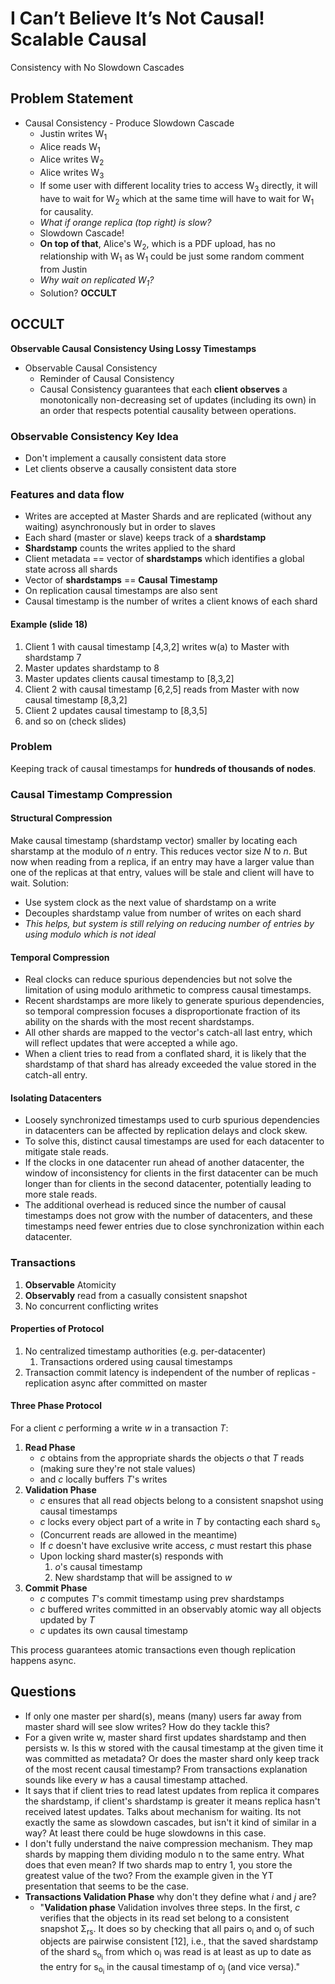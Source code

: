 # I Can’t Believe It’s Not Causal! Scalable Causal
Consistency with No Slowdown Cascades

## Problem Statement
- Causal Consistency - Produce Slowdown Cascade 
	- Justin writes W<sub>1</sub> 
	- Alice reads W<sub>1</sub> 
	- Alice writes W<sub>2</sub> 
	- Alice writes W<sub>3</sub> 
	- If some user with different locality tries to access W<sub>3</sub> directly, it will have to wait for W<sub>2</sub> which at the same time will have to wait for W<sub>1</sub> for causality. 
	- _What if orange replica (top right) is slow?_
	- Slowdown Cascade!
	- **On top of that**, Alice's W<sub>2</sub>, which is a PDF upload, has no relationship with W<sub>1</sub> as W<sub>1</sub> could be just some random comment from Justin
	- _Why wait on replicated W<sub>1</sub>?_
	- Solution? **OCCULT**

## OCCULT 
**Observable Causal Consistency Using Lossy Timestamps**

- Observable Causal Consistency 
	- Reminder of Causal Consistency  
    - Causal Consistency guarantees that each **client observes** a monotonically non-decreasing set of updates (including its own) in an order that respects potential causality between operations.

### Observable Consistency Key Idea
- Don't implement a causally consistent data store 
- Let clients observe a causally consistent data store 

### Features and data flow 
- Writes are accepted at Master Shards and are replicated (without any waiting) asynchronously but in order to slaves
- Each shard (master or slave) keeps track of a **shardstamp**
- **Shardstamp** counts the writes applied to the shard
- Client metadata == vector of **shardstamps** which identifies a global state across all shards
- Vector of **shardstamps** == **Causal Timestamp**
- On replication causal timestamps are also sent
- Causal timestamp is the number of writes a client knows of each shard

#### Example (slide 18)
1. Client 1 with causal timestamp [4,3,2] writes w(a) to Master with shardstamp 7 
2. Master updates shardstamp to 8 
3. Master updates clients causal timestamp to [8,3,2] 
4. Client 2 with causal timestamp [6,2,5] reads from Master with now causal timestamp [8,3,2] 
5. Client 2 updates causal timestamp to [8,3,5] 
6. and so on (check slides)

### Problem 
Keeping track of causal timestamps for **hundreds of thousands of nodes**.

### Causal Timestamp Compression
#### Structural Compression 
Make causal timestamp (shardstamp vector) smaller by locating each sharstamp at the modulo of $n$ entry. This reduces vector size $N$ to $n$. But now when reading from a replica, if an entry may have a larger value than one of the replicas at that entry, values will be stale and client will have to wait. Solution: 
- Use system clock as the next value of shardstamp on a write 
- Decouples shardstamp value from number of writes on each shard
- _This helps, but system is still relying on reducing number of entries by using modulo which is not ideal_

#### Temporal Compression 
- Real clocks can reduce spurious dependencies but not solve the limitation of using modulo arithmetic to compress causal timestamps.
- Recent shardstamps are more likely to generate spurious dependencies, so temporal compression focuses a disproportionate fraction of its ability on the shards with the most recent shardstamps.
- All other shards are mapped to the vector's catch-all last entry, which will reflect updates that were accepted a while ago.
- When a client tries to read from a conflated shard, it is likely that the shardstamp of that shard has already exceeded the value stored in the catch-all entry.

#### Isolating Datacenters
- Loosely synchronized timestamps used to curb spurious dependencies in datacenters can be affected by replication delays and clock skew.
- To solve this, distinct causal timestamps are used for each datacenter to mitigate stale reads.
- If the clocks in one datacenter run ahead of another datacenter, the window of inconsistency for clients in the first datacenter can be much longer than for clients in the second datacenter, potentially leading to more stale reads.
- The additional overhead is reduced since the number of causal timestamps does not grow with the number of datacenters, and these timestamps need fewer entries due to close synchronization within each datacenter.

### Transactions 
1. **Observable** Atomicity 
2. **Observably** read from a casually consistent snapshot 
3. No concurrent conflicting writes 

#### Properties of Protocol
1. No centralized timestamp authorities (e.g. per-datacenter)
	1. Transactions ordered using causal timestamps 
2. Transaction commit latency is independent of the number of replicas - replication async after committed on master

#### Three Phase Protocol 
For a client $c$ performing a write $w$ in a transaction $T$: 

1. **Read Phase** 
	- $c$ obtains from the appropriate shards the objects $o$ that $T$ reads 
	- (making sure they're not stale values)
	- and $c$ locally buffers $T$'s writes 
2. **Validation Phase**
	- $c$ ensures that all read objects belong to a consistent snapshot using causal timestamps 
	- $c$ locks every object part of a write in $T$ by contacting each shard s<sub>o</sub>  
	- (Concurrent reads are allowed in the meantime)
	- If $c$ doesn't have exclusive write access, $c$ must restart this phase
	- Upon locking shard master(s) responds with
		1. $o$'s causal timestamp  
		2. New shardstamp that will be assigned to $w$ 
1. **Commit Phase**
	- $c$ computes $T$'s commit timestamp using prev shardstamps
	- $c$ buffered writes committed in an observably atomic way all objects updated by $T$ 
	- $c$ updates its own causal timestamp 

This process guarantees atomic transactions even though replication happens async.

## Questions 
- If only one master per shard(s), means (many) users far away from master shard will see slow writes? How do they tackle this?
- For a given write w, master shard first updates shardstamp and then persists w. Is this w stored with the causal timestamp at the given time it was committed as metadata? Or does the master shard only keep track of the most recent causal timestamp? From transactions explanation sounds like every $w$ has a causal timestamp attached.
- It says that if client tries to read latest updates from replica it compares the shardstamp, if client's shardstamp is greater it means replica hasn't received latest updates. Talks about mechanism for waiting. Its not exactly the same as slowdown cascades, but isn't it kind of similar in a way? At least there could be huge slowdowns in this case. 
- I don't fully understand the naive compression mechanism. They map shards by mapping them dividing modulo n to the same entry. What does that even mean? If two shards map to entry 1, you store the greatest value of the two? From the example given in the YT presentation that seems to be the case.
- **Transactions Validation Phase** why don't they define what $i$ and $j$ are?
	- "**Validation phase** Validation involves three steps. In the first, $c$ verifies that the objects in its read set belong to a consistent snapshot Σ<sub>rs</sub>. It does so by checking that all pairs o<sub>i</sub> and o<sub>j</sub> of such objects are pairwise consistent [12], i.e., that the saved shardstamp of the shard s<sub>o<sub>i</sub></sub> from which o<sub>i</sub> was read is at least as up to date as the entry for s<sub>o<sub>i</sub></sub> in the causal timestamp of o<sub>j</sub> (and vice versa)."

